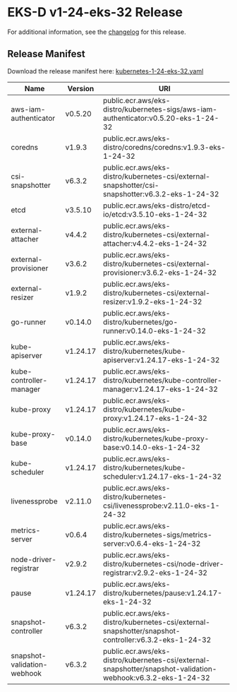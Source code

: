 # EKS-D v1-24-eks-32 Release

For additional information, see the [changelog](CHANGELOG-v1-24-eks-32.md) for this release.

## Release Manifest

Download the release manifest here: [kubernetes-1-24-eks-32.yaml](https://distro.eks.amazonaws.com/kubernetes-1-24/kubernetes-1-24-eks-32.yaml)

| Name | Version | URI |
|------|---------|-----|
| aws-iam-authenticator | v0.5.20 | public.ecr.aws/eks-distro/kubernetes-sigs/aws-iam-authenticator:v0.5.20-eks-1-24-32 |
| coredns | v1.9.3 | public.ecr.aws/eks-distro/coredns/coredns:v1.9.3-eks-1-24-32 |
| csi-snapshotter | v6.3.2 | public.ecr.aws/eks-distro/kubernetes-csi/external-snapshotter/csi-snapshotter:v6.3.2-eks-1-24-32 |
| etcd | v3.5.10 | public.ecr.aws/eks-distro/etcd-io/etcd:v3.5.10-eks-1-24-32 |
| external-attacher | v4.4.2 | public.ecr.aws/eks-distro/kubernetes-csi/external-attacher:v4.4.2-eks-1-24-32 |
| external-provisioner | v3.6.2 | public.ecr.aws/eks-distro/kubernetes-csi/external-provisioner:v3.6.2-eks-1-24-32 |
| external-resizer | v1.9.2 | public.ecr.aws/eks-distro/kubernetes-csi/external-resizer:v1.9.2-eks-1-24-32 |
| go-runner | v0.14.0 | public.ecr.aws/eks-distro/kubernetes/go-runner:v0.14.0-eks-1-24-32 |
| kube-apiserver | v1.24.17 | public.ecr.aws/eks-distro/kubernetes/kube-apiserver:v1.24.17-eks-1-24-32 |
| kube-controller-manager | v1.24.17 | public.ecr.aws/eks-distro/kubernetes/kube-controller-manager:v1.24.17-eks-1-24-32 |
| kube-proxy | v1.24.17 | public.ecr.aws/eks-distro/kubernetes/kube-proxy:v1.24.17-eks-1-24-32 |
| kube-proxy-base | v0.14.0 | public.ecr.aws/eks-distro/kubernetes/kube-proxy-base:v0.14.0-eks-1-24-32 |
| kube-scheduler | v1.24.17 | public.ecr.aws/eks-distro/kubernetes/kube-scheduler:v1.24.17-eks-1-24-32 |
| livenessprobe | v2.11.0 | public.ecr.aws/eks-distro/kubernetes-csi/livenessprobe:v2.11.0-eks-1-24-32 |
| metrics-server | v0.6.4 | public.ecr.aws/eks-distro/kubernetes-sigs/metrics-server:v0.6.4-eks-1-24-32 |
| node-driver-registrar | v2.9.2 | public.ecr.aws/eks-distro/kubernetes-csi/node-driver-registrar:v2.9.2-eks-1-24-32 |
| pause | v1.24.17 | public.ecr.aws/eks-distro/kubernetes/pause:v1.24.17-eks-1-24-32 |
| snapshot-controller | v6.3.2 | public.ecr.aws/eks-distro/kubernetes-csi/external-snapshotter/snapshot-controller:v6.3.2-eks-1-24-32 |
| snapshot-validation-webhook | v6.3.2 | public.ecr.aws/eks-distro/kubernetes-csi/external-snapshotter/snapshot-validation-webhook:v6.3.2-eks-1-24-32 |
